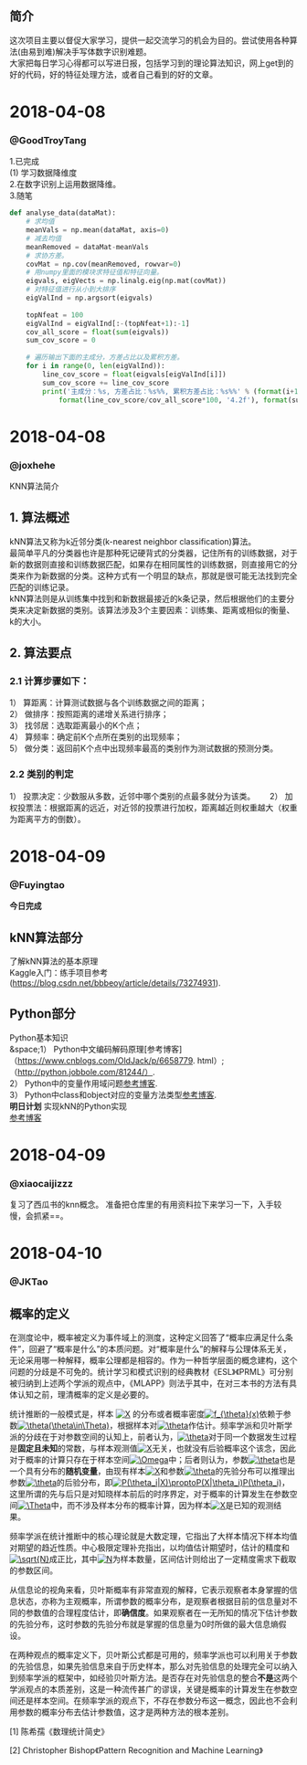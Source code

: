 ## 简介  
这次项目主要以督促大家学习，提供一起交流学习的机会为目的。尝试使用各种算法(由易到难)解决手写体数字识别难题。  
大家把每日学习心得都可以写进日报，包括学习到的理论算法知识，网上get到的好的代码，好的特征处理方法，或者自己看到的好的文章。  
# 2018-04-08  
### @GoodTroyTang  
1.已完成  
  (1) 学习数据降维度  
2.在数字识别上运用数据降维。  
3.随笔  
~~~ python
def analyse_data(dataMat):
    # 求均值
    meanVals = np.mean(dataMat, axis=0)
    # 减去均值
    meanRemoved = dataMat-meanVals
    # 求协方差。
    covMat = np.cov(meanRemoved, rowvar=0)
    # 用numpy里面的模块求特征值和特征向量。
    eigvals, eigVects = np.linalg.eig(np.mat(covMat))
    # 对特征值进行从小到大排序
    eigValInd = np.argsort(eigvals)
    
    topNfeat = 100
    eigValInd = eigValInd[:-(topNfeat+1):-1]
    cov_all_score = float(sum(eigvals))
    sum_cov_score = 0
    
    # 遍历输出下面的主成分，方差占比以及累积方差。
    for i in range(0, len(eigValInd)):
        line_cov_score = float(eigvals[eigValInd[i]])
        sum_cov_score += line_cov_score
        print('主成分：%s, 方差占比：%s%%, 累积方差占比：%s%%' % (format(i+1, '2.0f'), 
            format(line_cov_score/cov_all_score*100, '4.2f'), format(sum_cov_score/cov_all_score*100, '4.1f')))  
 ~~~ 



 
# 2018-04-08   
### @joxhehe   
KNN算法简介   
## 1.	算法概述   
kNN算法又称为k近邻分类(k-nearest neighbor classification)算法。   
最简单平凡的分类器也许是那种死记硬背式的分类器，记住所有的训练数据，对于新的数据则直接和训练数据匹配，如果存在相同属性的训练数据，则直接用它的分类来作为新数据的分类。这种方式有一个明显的缺点，那就是很可能无法找到完全匹配的训练记录。   
kNN算法则是从训练集中找到和新数据最接近的k条记录，然后根据他们的主要分类来决定新数据的类别。该算法涉及3个主要因素：训练集、距离或相似的衡量、k的大小。   
## 2.	算法要点   
### 2.1	计算步骤如下：   
1）	算距离：计算测试数据与各个训练数据之间的距离；   
2）	做排序：按照距离的递增关系进行排序；   
3）	找邻居：选取距离最小的K个点；   
4）	算频率：确定前K个点所在类别的出现频率；   
5）	做分类：返回前K个点中出现频率最高的类别作为测试数据的预测分类。　　　　
### 2.2 类别的判定  　
1）	投票决定：少数服从多数，近邻中哪个类别的点最多就分为该类。    　 
2）	加权投票法：根据距离的远近，对近邻的投票进行加权，距离越近则权重越大（权重为距离平方的倒数）。   

# 2018-04-09
### @Fuyingtao
**今日完成**
## kNN算法部分
了解kNN算法的基本原理  
Kaggle入门：练手项目参考(https://blog.csdn.net/bbbeoy/article/details/73274931).
## Python部分
Python基本知识  
&space;1） Python中文编码解码原理[参考博客]（https://www.cnblogs.com/OldJack/p/6658779.  html）;（http://python.jobbole.com/81244/）.  
2） Python中的变量作用域问题[参考博客](http://www.jb51.net/article/86766.htm).  
3） Python中class和object对应的变量方法类型[参考博客](https://www.cnblogs.com/20150705-yilushangyouni-Jacksu/p/6238187.html).  
**明日计划**
实现kNN的Python实现  
[参考博客](https://www.cnblogs.com/erbaodabao0611/p/7588840.html)



# 2018-04-09   
### @xiaocaijizzz
复习了西瓜书的knn概念。
准备把仓库里的有用资料拉下来学习一下，入手较慢，会抓紧==。

# 2018-04-10
### @JKTao
## 概率的定义

在测度论中，概率被定义为事件域上的测度，这种定义回答了“概率应满足什么条件”，回避了“概率是什么”的本质问题。对“概率是什么”的解释与公理体系无关，无论采用哪一种解释，概率公理都是相容的。作为一种哲学层面的概念建构，这个问题的分歧是不可免的。统计学习和模式识别的经典教材《ESL》《PRML》可分别被归纳到上述两个学派的观点中，《MLAPP》则法乎其中，在对三本书的方法有具体认知之前，理清概率的定义是必要的。

统计推断的一般模式是，样本 <a href="https://www.codecogs.com/eqnedit.php?latex=X" target="_blank"><img src="https://latex.codecogs.com/svg.latex?X" title="X" /></a> 的分布或者概率密度<a href="https://www.codecogs.com/eqnedit.php?latex=f_{\theta}(x)" target="_blank"><img src="https://latex.codecogs.com/svg.latex?f_{\theta}(x)" title="f_{\theta}(x)" /></a>依赖于参数<a href="https://www.codecogs.com/eqnedit.php?latex=\theta(\theta\in\Theta)" target="_blank"><img src="https://latex.codecogs.com/svg.latex?\theta(\theta\in\Theta)" title="\theta(\theta\in\Theta)" /></a>，根据样本对<a href="https://www.codecogs.com/eqnedit.php?latex=\theta" target="_blank"><img src="https://latex.codecogs.com/svg.latex?\theta" title="\theta" /></a>作估计。频率学派和贝叶斯学派的分歧在于对参数空间的认知上，前者认为，<a href="https://www.codecogs.com/eqnedit.php?latex=\theta" target="_blank"><img src="https://latex.codecogs.com/svg.latex?\theta" title="\theta" /></a>对于同一个数据发生过程是**固定且未知**的常数，与样本观测值<a href="https://www.codecogs.com/eqnedit.php?latex=X" target="_blank"><img src="https://latex.codecogs.com/svg.latex?X" title="X" /></a>无关，也就没有后验概率这个该念，因此对于概率的计算只存在于样本空间<a href="https://www.codecogs.com/eqnedit.php?latex=\Omega" target="_blank"><img src="https://latex.codecogs.com/svg.latex?\Omega" title="\Omega" /></a>中；后者则认为，参数<a href="https://www.codecogs.com/eqnedit.php?latex=\theta" target="_blank"><img src="https://latex.codecogs.com/svg.latex?\theta" title="\theta" /></a>也是一个具有分布的**随机变量**，由现有样本<a href="https://www.codecogs.com/eqnedit.php?latex=X" target="_blank"><img src="https://latex.codecogs.com/svg.latex?X" title="X" /></a>和参数<a href="https://www.codecogs.com/eqnedit.php?latex=\theta" target="_blank"><img src="https://latex.codecogs.com/svg.latex?\theta" title="\theta" /></a>的先验分布可以推理出参数<a href="https://www.codecogs.com/eqnedit.php?latex=\theta" target="_blank"><img src="https://latex.codecogs.com/svg.latex?\theta" title="\theta" /></a>的后验分布，即<a href="https://www.codecogs.com/eqnedit.php?latex=P(\theta_i|X)\propto&space;P(X|\theta_i)P(\theta_i)" target="_blank"><img src="https://latex.codecogs.com/svg.latex?P(\theta_i|X)\propto&space;P(X|\theta_i)P(\theta_i)" title="P(\theta_i|X)\proptoP(X|\theta_i)P(\theta_i)" /></a>，这里所谓的先与后只是对知晓样本前后的时序界定，对于概率的计算发生在参数空间<a href="https://www.codecogs.com/eqnedit.php?latex=\Theta" target="_blank"><img src="https://latex.codecogs.com/svg.latex?\Theta" title="\Theta" /></a>中，而不涉及样本分布的概率计算，因为样本<a href="https://www.codecogs.com/eqnedit.php?latex=X" target="_blank"><img src="https://latex.codecogs.com/svg.latex?X" title="X" /></a>是已知的观测结果。

频率学派在统计推断中的核心理论就是大数定理，它指出了大样本情况下样本均值对期望的趋近性质。中心极限定理补充指出，以均值估计期望时，估计的精度和<a href="https://www.codecogs.com/eqnedit.php?latex=\sqrt{N}" target="_blank"><img src="https://latex.codecogs.com/svg.latex?\sqrt{N}" title="\sqrt{N}" /></a>成正比，其中<a href="https://www.codecogs.com/eqnedit.php?latex=N" target="_blank"><img src="https://latex.codecogs.com/svg.latex?N" title="N" /></a>为样本数量，区间估计则给出了一定精度需求下截取的参数区间。

从信息论的视角来看，贝叶斯概率有非常直观的解释，它表示观察者本身掌握的信息状态，亦称为主观概率，所谓参数的概率分布，是观察者根据目前的信息量对不同的参数值的合理程度估计，即**确信度**。如果观察者在一无所知的情况下估计参数的先验分布，这时参数的先验分布就是掌握的信息量为0时所做的最大信息熵假设。

在两种观点的概率定义下，贝叶斯公式都是可用的，频率学派也可以利用关于参数的先验信息，如果先验信息来自于历史样本，那么对先验信息的处理完全可以纳入到频率学派的框架中，如经验贝叶斯方法。是否存在对先验信息的整合**不是**这两个学派观点的本质差别，这是一种流传甚广的谬误，关键是概率的计算发生在参数空间还是样本空间。在频率学派的观点下，不存在参数分布这一概念，因此也不会利用参数的概率分布去估计参数值，这才是两种方法的根本差别。





[1] 陈希孺《数理统计简史》

[2] Christopher Bishop《Pattern Recognition and Machine Learning》


